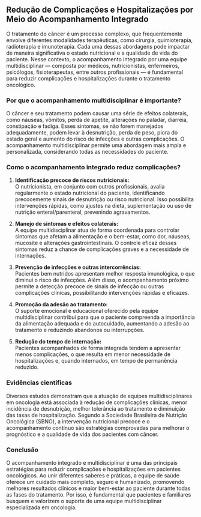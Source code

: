## Redução de Complicações e Hospitalizações por Meio do Acompanhamento Integrado

O tratamento do câncer é um processo complexo, que frequentemente envolve diferentes modalidades terapêuticas, como cirurgia, quimioterapia, radioterapia e imunoterapia. Cada uma dessas abordagens pode impactar de maneira significativa o estado nutricional e a qualidade de vida do paciente. Nesse contexto, o acompanhamento integrado por uma equipe multidisciplinar — composta por médicos, nutricionistas, enfermeiros, psicólogos, fisioterapeutas, entre outros profissionais — é fundamental para reduzir complicações e hospitalizações durante o tratamento oncológico.

### Por que o acompanhamento multidisciplinar é importante?

O câncer e seu tratamento podem causar uma série de efeitos colaterais, como náuseas, vômitos, perda de apetite, alterações no paladar, diarreia, constipação e fadiga. Esses sintomas, se não forem manejados adequadamente, podem levar à desnutrição, perda de peso, piora do estado geral e aumento do risco de infecções e outras complicações. O acompanhamento multidisciplinar permite uma abordagem mais ampla e personalizada, considerando todas as necessidades do paciente.

### Como o acompanhamento integrado reduz complicações?

1. **Identificação precoce de riscos nutricionais:**  
   O nutricionista, em conjunto com outros profissionais, avalia regularmente o estado nutricional do paciente, identificando precocemente sinais de desnutrição ou risco nutricional. Isso possibilita intervenções rápidas, como ajustes na dieta, suplementação ou uso de nutrição enteral/parenteral, prevenindo agravamentos.

2. **Manejo de sintomas e efeitos colaterais:**  
   A equipe multidisciplinar atua de forma coordenada para controlar sintomas que afetam a alimentação e o bem-estar, como dor, náuseas, mucosite e alterações gastrointestinais. O controle eficaz desses sintomas reduz a chance de complicações graves e a necessidade de internações.

3. **Prevenção de infecções e outras intercorrências:**  
   Pacientes bem nutridos apresentam melhor resposta imunológica, o que diminui o risco de infecções. Além disso, o acompanhamento próximo permite a detecção precoce de sinais de infecção ou outras complicações clínicas, possibilitando intervenções rápidas e eficazes.

4. **Promoção da adesão ao tratamento:**  
   O suporte emocional e educacional oferecido pela equipe multidisciplinar contribui para que o paciente compreenda a importância da alimentação adequada e do autocuidado, aumentando a adesão ao tratamento e reduzindo abandonos ou interrupções.

5. **Redução do tempo de internação:**  
   Pacientes acompanhados de forma integrada tendem a apresentar menos complicações, o que resulta em menor necessidade de hospitalizações e, quando internados, em tempo de permanência reduzido.

### Evidências científicas

Diversos estudos demonstram que a atuação de equipes multidisciplinares em oncologia está associada à redução de complicações clínicas, menor incidência de desnutrição, melhor tolerância ao tratamento e diminuição das taxas de hospitalização. Segundo a Sociedade Brasileira de Nutrição Oncológica (SBNO), a intervenção nutricional precoce e o acompanhamento contínuo são estratégias comprovadas para melhorar o prognóstico e a qualidade de vida dos pacientes com câncer.

### Conclusão

O acompanhamento integrado e multidisciplinar é uma das principais estratégias para reduzir complicações e hospitalizações em pacientes oncológicos. Ao unir diferentes saberes e práticas, a equipe de saúde oferece um cuidado mais completo, seguro e humanizado, promovendo melhores resultados clínicos e maior bem-estar ao paciente durante todas as fases do tratamento. Por isso, é fundamental que pacientes e familiares busquem e valorizem o suporte de uma equipe multidisciplinar especializada em oncologia.